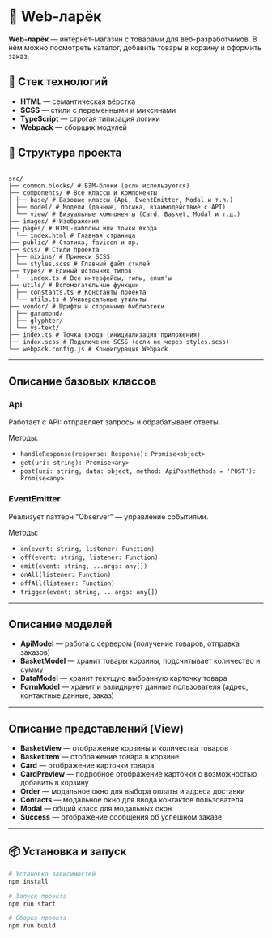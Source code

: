 # 🛒 Web-ларёк

**Web-ларёк** — интернет-магазин с товарами для веб-разработчиков. В нём можно посмотреть каталог, добавить товары в корзину и оформить заказ.

## 🔧 Стек технологий

- **HTML** — семантическая вёрстка
- **SCSS** — стили с переменными и миксинами
- **TypeScript** — строгая типизация логики
- **Webpack** — сборщик модулей

## 📁 Структура проекта

```

src/
├── common.blocks/ # БЭМ-блоки (если используются)
├── components/ # Все классы и компоненты
│ ├── base/ # Базовые классы (Api, EventEmitter, Modal и т.п.)
│ ├── model/ # Модели (данные, логика, взаимодействие с API)
│ └── view/ # Визуальные компоненты (Card, Basket, Modal и т.д.)
├── images/ # Изображения
├── pages/ # HTML-шаблоны или точки входа
│ └── index.html # Главная страница
├── public/ # Статика, favicon и пр.
├── scss/ # Стили проекта
│ ├── mixins/ # Примеси SCSS
│ └── styles.scss # Главный файл стилей
├── types/ # Единый источник типов
│ └── index.ts # Все интерфейсы, типы, enum'ы
├── utils/ # Вспомогательные функции
│ ├── constants.ts # Константы проекта
│ └── utils.ts # Универсальные утилиты
├── vendor/ # Шрифты и сторонние библиотеки
│ ├── garamond/
│ ├── glyphter/
│ └── ys-text/
├── index.ts # Точка входа (инициализация приложения)
├── index.scss # Подключение SCSS (если не через styles.scss)
└── webpack.config.js # Конфигурация Webpack

```

---

## Описание базовых классов

### Api

Работает с API: отправляет запросы и обрабатывает ответы.

Методы:

- `handleResponse(response: Response): Promise<object>`
- `get(uri: string): Promise<any>`
- `post(uri: string, data: object, method: ApiPostMethods = 'POST'): Promise<any>`

### EventEmitter

Реализует паттерн "Observer" — управление событиями.

Методы:

- `on(event: string, listener: Function)`
- `off(event: string, listener: Function)`
- `emit(event: string, ...args: any[])`
- `onAll(listener: Function)`
- `offAll(listener: Function)`
- `trigger(event: string, ...args: any[])`

---

## Описание моделей

- **ApiModel** — работа с сервером (получение товаров, отправка заказов)
- **BasketModel** — хранит товары корзины, подсчитывает количество и сумму
- **DataModel** — хранит текущую выбранную карточку товара
- **FormModel** — хранит и валидирует данные пользователя (адрес, контактные данные, заказ)

---

## Описание представлений (View)

- **BasketView** — отображение корзины и количества товаров
- **BasketItem** — отображение товара в корзине
- **Card** — отображение карточки товара
- **CardPreview** — подробное отображение карточки с возможностью добавить в корзину
- **Order** — модальное окно для выбора оплаты и адреса доставки
- **Contacts** — модальное окно для ввода контактов пользователя
- **Modal** — общий класс для модальных окон
- **Success** — отображение сообщения об успешном заказе

---

## 📦 Установка и запуск

```bash
# Установка зависимостей
npm install

# Запуск проекта
npm run start

# Сборка проекта
npm run build
```
